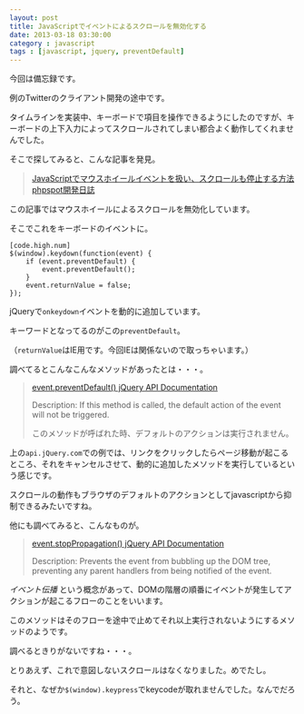 ```yaml
---
layout: post
title: JavaScriptでイベントによるスクロールを無効化する
date: 2013-03-18 03:30:00
category : javascript
tags : [javascript, jquery, preventDefault]
---
```


今回は備忘録です。

例のTwitterのクライアント開発の途中です。

タイムラインを実装中、キーボードで項目を操作できるようにしたのですが、キーボードの上下入力によってスクロールされてしまい都合よく動作してくれませんでした。

そこで探してみると、こんな記事を発見。

> [JavaScriptでマウスホイールイベントを扱い、スクロールも停止する方法 phpspot開発日誌](http://phpspot.org/blog/archives/2006/08/javascript_23.html "JavaScriptでマウスホイールイベントを扱い、スクロールも停止する方法 phpspot開発日誌")

この記事ではマウスホイールによるスクロールを無効化しています。

そこでこれをキーボードのイベントに。

	[code.high.num]
	$(window).keydown(function(event) {
		if (event.preventDefault) {
			event.preventDefault();
		}
		event.returnValue = false;
	});


jQueryで`onkeydown`イベントを動的に追加しています。

キーワードとなってるのがこの`preventDefault`。

（`returnValue`はIE用です。今回IEは関係ないので取っちゃいます。）

調べてるとこんなこんなメソッドがあったとは・・・。

> [event.preventDefault() jQuery API Documentation](http://api.jquery.com/event.preventDefault/ "event.preventDefault() jQuery API Documentation")
> 
> Description: If this method is called, the default action of the event will not be triggered.
> 
>このメソッドが呼ばれた時、デフォルトのアクションは実行されません。

上の`api.jQuery.com`での例では、リンクをクリックしたらページ移動が起こるところ、それをキャンセルさせて、動的に追加したメソッドを実行しているという感じです。

スクロールの動作もブラウザのデフォルトのアクションとしてjavascriptから抑制できるみたいですね。

他にも調べてみると、こんなものが。

> [event.stopPropagation() jQuery API Documentation](http://api.jquery.com/event.stopPropagation/ "event.stopPropagation() jQuery API Documentation")
> 
> Description: Prevents the event from bubbling up the DOM tree, preventing any parent handlers from being notified of the event.

*イベント伝播* という概念があって、DOMの階層の順番にイベントが発生してアクションが起こるフローのことをいいます。

このメソッドはそのフローを途中で止めてそれ以上実行されないようにするメソッドのようです。

調べるときりがないですね・・・。

とりあえず、これで意図しないスクロールはなくなりました。めでたし。

それと、なぜか`$(window).keypress`でkeycodeが取れませんでした。なんでだろう。